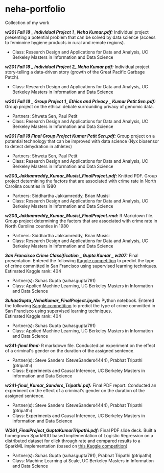 # neha-portfolio
Collection of my work

***w201 Fall 18 _ Individual Project 1_ Neha Kumar.pdf:*** Individual project presenting a potential problem that can be solved by data science (access to feminnine hygiene products in rural and remote regions).  
- Class: Research Design and Applications for Data and Analysis, UC Berkeley Masters in Information and Data Science 

***w201 Fall 18 _ Individual Project 2_ Neha Kumar.pdf:*** Individual project story-telling a data-driven story (growth of the Great Pacific Garbage Patch).  
- Class: Research Design and Applications for Data and Analysis, UC Berkeley Masters in Information and Data Science 

***w201 Fall 18 _ Group Project 1_ Ethics and Privacy _ Kumar Petit Sen.pdf:*** Group project on the ethical debate surrounding privacy of genomic data.   
- Partners: Shweta Sen, Paul Petit   
- Class: Research Design and Applications for Data and Analysis, UC Berkeley Masters in Information and Data Science   

***w201 Fall 18 _Final Group Project_ Kumar Petit Sen.pdf:*** Group project on a potential technology that can be improved with data science (Nyx biosensor to detect dehydration in athletes)  
- Partners: Shweta Sen, Paul Petit   
- Class: Research Design and Applications for Data and Analysis, UC Berkeley Masters in Information and Data Science   

***w203_Jakkamreddy_Kumar_Musisi_FinalProject.pdf:*** Knitted PDF. Group project determining the factors that are associated with crime rate in North Carolina counties in 1980 
- Partners: Siddhartha Jakkamreddy, Brian Musisi  
- Class: Research Design and Applications for Data and Analysis, UC Berkeley Masters in Information and Data Science 

***w203_Jakkamreddy_Kumar_Musisi_FinalProject.rmd:*** R Markdown file. Group project determining the factors that are associated with crime rate in North Carolina counties in 1980 
- Partners: Siddhartha Jakkamreddy, Brian Musisi  
- Class: Research Design and Applications for Data and Analysis, UC Berkeley Masters in Information and Data Science 

***San Francisco Crime Classification _ Gupta Kumar _ w207:*** Final presentation. Entered the following [Kaggle competition](https://www.kaggle.com/c/sf-crime/leaderboard) to predict the type of crime committed in San Francisco using supervised learning techniques.   
Estimated Kaggle rank: 404  
- Partner(s): Suhas Gupta (suhasgupta791)  
- Class: Applied Machine Learning, UC Berkeley Masters in Information and Data Science   

***SuhasGupta_NehaKumar_FinalProject.ipynb:*** Python notebook. Entered the following [Kaggle competition](https://www.kaggle.com/c/sf-crime/leaderboard) to predict the type of crime committed in San Francisco using supervised learning techniques.  
Estimated Kaggle rank: 404  
- Partner(s): Suhas Gupta (suhasgupta791)  
- Class: Applied Machine Learning, UC Berkeley Masters in Information and Data Science 

***w241-final.Rmd:*** R markdown file. Conducted an experiment on the effect of a criminal's gender on the duration of the assigned sentence.  
- Partner(s): Steve Sanders (SteveSanders4444),  Prabhat Tripathi (ptripathi)
- Class: Experiments and Causal Inference, UC Berkeley Masters in Information and Data Science  

***w241-final_Kumar_Sanders_Tripathi.pdf:*** Final PDF report. Conducted an experiment on the effect of a criminal's gender on the duration of the assigned sentence.  
- Partner(s): Steve Sanders (SteveSanders4444),  Prabhat Tripathi (ptripathi)
- Class: Experiments and Causal Inference, UC Berkeley Masters in Information and Data Science 

***W261_FinalProject_GuptaKumarTripathi.pdf:*** Final PDF slide deck. Built a homegrown SparkRDD based implementation of Logistic Regression on a distributed dataset for click through rate and compared results to a SparkML implementation (based on [this Kaggle competition](https://www.kaggle.com/c/criteo-display-ad-challenge))
- Partner(s): Suhas Gupta (suhasgupta791),  Prabhat Tripathi (ptripathi)
- Class: Machine Learning at Scale, UC Berkeley Masters in Information and Data Science 
